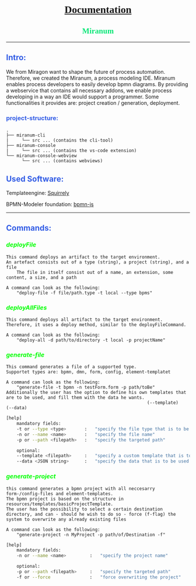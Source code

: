 <div align="center">

# <span style="font-family: Academy Engraved LET"> <u> Documentation </u> </span>
<h2 align="center" style="font-family: Academy Engraved LET; color:#00E676">Miranum</h2>

</div>

<hr>

## <span style="color:#335DE5"> Intro: </span>

We from Miragon want to shape the future of process automation.
Therefore, we created the Miranum, a process modeling IDE. 
Miranum enables process developers to easily develop bpmn diagrams.
By providing a webservice that contains all necessary addons, we enable process developing in a way an IDE would support a programmer.
Some functionalities it provides are:
project creation / generation,
deployment.


###  <span style="color:#335DE5"> project-structure: </span>

    .
    ├── miranum-cli
    |     └── src ... (contains the cli-tool)
    ├── miranum-console
    |     └── src ... (contains the vs-code extension)
    └── miranum-console-webview
          └── src ... (contains webviews)


## <span style="color:#335DE5"> Used Software: </span>

Templateengine: [Squirrely](https://squirrelly.js.org/)

BPMN-Modeler foundation: [bpmn-js](https://bpmn.io/toolkit/bpmn-js/)


<hr>


## <span style="color:#335DE5"> Commands: </span>


### <span style="color:lime"> *deployFile* </span>
    This command deploys an artifact to the target environment.
    An artefact consists out of a type (string), a project (string), and a file
        The file in itself consist out of a name, an extension, some content, a size, and a path
    
    A command can look as the following: 
        "deploy-file -f file/path.type -t local --type bpms"

### <span style="color:lime"> *deployAllFiles* </span>
    This command deploys all artifact to the target environment.
    Therefore, it uses a deploy method, similar to the deployFileCommand.

    A command can look as the following:
        "deploy-all -d path/to/directory -t local -p projectName"

### <span style="color:lime"> *generate-file* </span>
    This command generates a file of a supported type.
    Supportet types are: bpmn, dmn, form, config, element-templatet

    A command can look as the following: 
        "generate-file -t bpmn -n testForm.form -p path/toBe"
    Additionally the user has the option to define his own templates that are to be used, and fill them with the data he wants.
                                                          (--template)                                         (--data)

```bash
[help]    
    mandatory fields:
    -t or --type <type>       :   "specify the file type that is to be generated"
    -n or --name <name>       :   "specify the file name"
    -p or --path <filepath>   :   "specify the targeted path"

    optional:
    --template <filepath>     :   "specify a custom template that is to be used"
    --data <JSON string>      :   "specify the data that is to be used for your template"
```

### <span style="color:lime"> *generate-project* </span>
    this command generates a bpmn project with all neccesarry form-/config-files and element-templates.
    The bpmn project is based on the structure in resources/templates/basicProjectTemplate.
    The user has the possibility to select a certain destination directory, and can - should he wish to do so - force (f-flag) the system to overwrite any already existing files

    A command can look as the following:
        "generate-project -n MyProject -p path/of/Destination -f"

```bash
[help]    
    mandatory fields:
    -n or --name <name>         :   "specify the project name"

    optional:
    -p or --path <filepath>     :   "specify the targeted path"
    -f or --force               :   "force overwriting the project"
```
